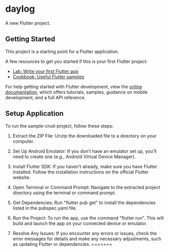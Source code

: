# daylog

A new Flutter project.

## Getting Started

This project is a starting point for a Flutter application.

A few resources to get you started if this is your first Flutter project:

- [Lab: Write your first Flutter app](https://docs.flutter.dev/get-started/codelab)
- [Cookbook: Useful Flutter samples](https://docs.flutter.dev/cookbook)

For help getting started with Flutter development, view the
[online documentation](https://docs.flutter.dev/), which offers tutorials,
samples, guidance on mobile development, and a full API reference.

## Setup Application

To run the sample-crud-project, follow these steps:

1. Extract the ZIP File:
    Unzip the downloaded file to a directory on your computer.

2. Set Up Android Emulator: 
    If you don’t have an emulator set up, you'll need to create one (e.g., Android Virtual Device Manager).

3. Install Flutter SDK:
    If you haven’t already, make sure you have Flutter installed. Follow the installation instructions on the official Flutter website.

4. Open Terminal or Command Prompt:
    Navigate to the extracted project directory using the terminal or command prompt.

5. Get Dependencies:
    Run "flutter pub get" to install the dependencies listed in the pubspec.yaml file.
   
6. Run the Project:
    To run the app, use the command "flutter run". This will build and launch the app on your connected device or emulator.

7. Resolve Any Issues:
    If you encounter any errors or issues, check the error messages for details and make any necessary adjustments, such as updating Flutter or dependencies.
=======
